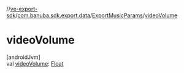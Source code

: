 //[ve-export-sdk](../../../index.md)/[com.banuba.sdk.export.data](../index.md)/[ExportMusicParams](index.md)/[videoVolume](video-volume.md)

# videoVolume

[androidJvm]\
val [videoVolume](video-volume.md): [Float](https://kotlinlang.org/api/latest/jvm/stdlib/kotlin/-float/index.html)

